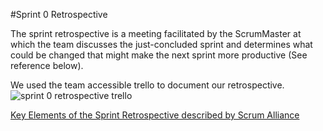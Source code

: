 #Sprint 0 Retrospective

The sprint retrospective is a meeting facilitated by the ScrumMaster at which the team discusses the just-concluded sprint and determines what could be changed that might make the next sprint more productive (See reference below).

We used the team accessible trello to document our retrospective.
![sprint 0 retrospective trello](https://cloud.githubusercontent.com/assets/23264395/23383403/1d4f6534-fcfb-11e6-9a0a-e7c914e18385.png)


[Key Elements of the Sprint Retrospective described by Scrum Alliance](https://www.scrumalliance.org/community/articles/2014/april/key-elements-of-sprint-retrospective)
